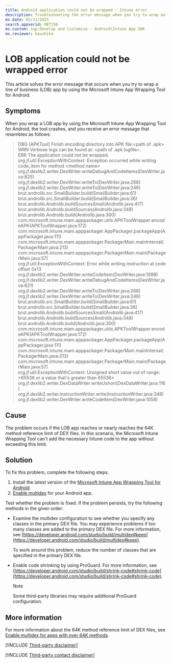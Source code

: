 ```yaml
---
title: Android application could not be wrapped - Intune error
description: Troubleshooting the error message when you try to wrap an LOB app by using the Microsoft Intune App Wrapping Tool for Android.
ms.date: 02/11/2025
search.appverid: MET150
ms.custom: sap:Develop and Customize - Android\Intune App SDK
ms.reviewer: kaushika
---
```

# LOB application could not be wrapped error

This article solves the error message that occurs when you try to wrap a line of business (LOB) app by using the Microsoft Intune App Wrapping Tool for Android.

## Symptoms

When you wrap a LOB app by using the Microsoft Intune App Wrapping Tool for Android, the tool crashes, and you receive an error message that resembles as follows:

> DBG [APKTool] Finish encoding directory into APK file:\<path of .apk>  
> WRN Verbose logs can be found at: \<path of .apk logfile>.  
> ERR The application could not be wrapped.  
> org.jf.util.ExceptionWithContext: Exception occurred while writing code_item for method \<method name>  
> org.jf.dexlib2.writer.DexWriter.writeDebugAndCodeItems(DexWriter.java:825)  
> org.jf.dexlib2.writer.DexWriter.writeTo(DexWriter.java:268)  
> org.jf.dexlib2.writer.DexWriter.writeTo(DexWriter.java:246)  
> brut.androlib.src.SmaliBuilder.build(SmaliBuilder.java:61)  
> brut.androlib.src.SmaliBuilder.build(SmaliBuilder.java:36)  
> brut.androlib.Androlib.buildSourcesSmali(Androlib.java:417)  
> brut.androlib.Androlib.buildSources(Androlib.java:348)  
> brut.androlib.Androlib.build(Androlib.java:300)  
> com.microsoft.intune.mam.apppackager.utils.APKToolWrapper.encodeAPK(APKToolWrapper.java:172)  
> com.microsoft.intune.mam.apppackager.AppPackager.packageApp(AppPackager.java:111)  
> com.microsoft.intune.mam.apppackager.PackagerMain.mainInternal(PackagerMain.java:213)  
> com.microsoft.intune.mam.apppackager.PackagerMain.main(PackagerMain.java:57)  
> org.jf.util.ExceptionWithContext: Error while writing instruction at code offset 0x13  
> org.jf.dexlib2.writer.DexWriter.writeCodeItem(DexWriter.java:1098)  
> org.jf.dexlib2.writer.DexWriter.writeDebugAndCodeItems(DexWriter.java:821)  
> org.jf.dexlib2.writer.DexWriter.writeTo(DexWriter.java:268)  
> org.jf.dexlib2.writer.DexWriter.writeTo(DexWriter.java:246)  
> brut.androlib.src.SmaliBuilder.build(SmaliBuilder.java:61)  
> brut.androlib.src.SmaliBuilder.build(SmaliBuilder.java:36)  
> brut.androlib.Androlib.buildSourcesSmali(Androlib.java:417)  
> brut.androlib.Androlib.buildSources(Androlib.java:348)  
> brut.androlib.Androlib.build(Androlib.java:300)  
> com.microsoft.intune.mam.apppackager.utils.APKToolWrapper.encodeAPK(APKToolWrapper.java:172)  
> com.microsoft.intune.mam.apppackager.AppPackager.packageApp(AppPackager.java:111)  
> com.microsoft.intune.mam.apppackager.PackagerMain.mainInternal(PackagerMain.java:213)  
> com.microsoft.intune.mam.apppackager.PackagerMain.main(PackagerMain.java:57)  
> org.jf.util.ExceptionWithContext: Unsigned short value out of range: <65536 or a value that's greater than 65536>  
> org.jf.dexlib2.writer.DexDataWriter.writeUshort(DexDataWriter.java:116)  
> org.jf.dexlib2.writer.InstructionWriter.write(InstructionWriter.java:348)  
> org.jf.dexlib2.writer.DexWriter.writeCodeItem(DexWriter.java:1058)

## Cause

The problem occurs if the LOB app reaches or nearly reaches the 64K method reference limit of DEX files. In this scenario, the Microsoft Intune Wrapping Tool can't add the necessary Intune code to the app without exceeding this limit.

## Solution

To fix this problem, complete the following steps.

1. Install the latest version of the [Microsoft Intune App Wrapping Tool for Android](https://github.com/msintuneappsdk/intune-app-wrapping-tool-android).
2. [Enable multidex](https://developer.android.com/studio/build/multidex) for your Android app.

Test whether the problem is fixed. If the problem persists, try the following methods in the given order:

- Examine the multidex configuration to see whether you specify any classes in the primary DEX file. You may experience problems if too many classes are added to the primary DEX file. For more information, see [https://developer.android.com/studio/build/multidex#keep](https://developer.android.com/studio/build/multidex#keep).

    To work around this problem, reduce the number of classes that are specified in the primary DEX file.

- Enable code shrinking by using ProGuard. For more information, see [https://developer.android.com/studio/build/shrink-code#shrink-code](https://developer.android.com/studio/build/shrink-code#shrink-code).

    > [!NOTE]
    > Some third-party libraries may require additional ProGuard configuration.

## More information

For more information about the 64K method reference limit of DEX files, see [Enable multidex for apps with over 64K methods](https://developer.android.com/studio/build/multidex).

[!INCLUDE [Third-party disclaimer](../../../includes/third-party-disclaimer.md)]

[!INCLUDE [Third-party contact disclaimer](../../../includes/third-party-contact-disclaimer.md)]
